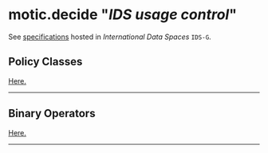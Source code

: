 # motic.decide "*IDS usage control*"

See [specifications](https://github.com/International-Data-Spaces-Association/IDS-G/blob/master/core/UsageControl/README.md)
 hosted in *International Data Spaces* `IDS-G`.

## Policy Classes

[Here.](./PolicyClasses/README.md)

---

## Binary Operators

[Here.](./BinaryOperators/README.md)

---